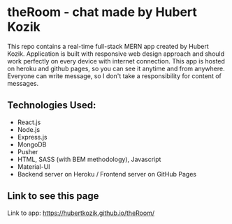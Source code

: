 # theRoom - chat made by Hubert Kozik

This repo contains a real-time full-stack MERN app created by Hubert Kozik. Application is built with responsive web design approach and should work perfectly on every device with internet connection. This app is hosted on heroku and github pages, so you can see it anytime and from anywhere. Everyone can write message, so I don't take a responsibility for content of messages.

## Technologies Used:
* React.js
* Node.js
* Express.js
* MongoDB
* Pusher
* HTML, SASS (with BEM methodology), Javascript
* Material-UI
* Backend server on Heroku / Frontend server on GitHub Pages

## Link to see this page

Link to app: https://hubertkozik.github.io/theRoom/
